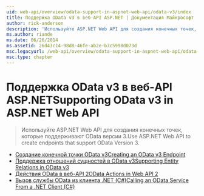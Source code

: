 ```yaml
---
uid: web-api/overview/odata-support-in-aspnet-web-api/odata-v3/index
title: Поддержка OData v3 в веб-API ASP.NET | Документация Майкрософт
author: rick-anderson
description: 'Используйте ASP.NET Web API для создания конечных точек, которые поддерживают OData версии 3.'
ms.author: riande
ms.date: 06/26/2014
ms.assetid: 26d43c14-98d8-46fe-ab2e-b7c5998d073d
msc.legacyurl: /web-api/overview/odata-support-in-aspnet-web-api/odata-v3
msc.type: chapter
---
```

<a name="supporting-odata-v3-in-aspnet-web-api"></a><span data-ttu-id="a3afa-103">Поддержка OData v3 в веб-API ASP.NET</span><span class="sxs-lookup"><span data-stu-id="a3afa-103">Supporting OData v3 in ASP.NET Web API</span></span>
====================
> <span data-ttu-id="a3afa-104">Используйте ASP.NET Web API для создания конечных точек, которые поддерживают OData версии 3.</span><span class="sxs-lookup"><span data-stu-id="a3afa-104">Use ASP.NET Web API to create endpoints that support OData Version 3.</span></span>


- [<span data-ttu-id="a3afa-105">Создание конечной точки OData v3</span><span class="sxs-lookup"><span data-stu-id="a3afa-105">Creating an OData v3 Endpoint</span></span>](creating-an-odata-endpoint.md)
- [<span data-ttu-id="a3afa-106">Поддержка отношений сущностей в OData v3</span><span class="sxs-lookup"><span data-stu-id="a3afa-106">Supporting Entity Relations in OData v3</span></span>](working-with-entity-relations.md)
- [<span data-ttu-id="a3afa-107">Действия OData в веб-API 2</span><span class="sxs-lookup"><span data-stu-id="a3afa-107">OData Actions in Web API 2</span></span>](odata-actions.md)
- [<span data-ttu-id="a3afa-108">Вызов службы OData из клиента .NET (C#)</span><span class="sxs-lookup"><span data-stu-id="a3afa-108">Calling an OData Service From a .NET Client (C#)</span></span>](calling-an-odata-service-from-a-net-client.md)
